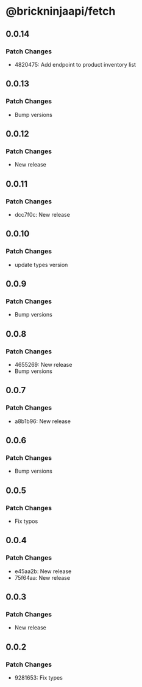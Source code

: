 # @brickninjaapi/fetch

## 0.0.14

### Patch Changes

- 4820475: Add endpoint to product inventory list

## 0.0.13

### Patch Changes

- Bump versions

## 0.0.12

### Patch Changes

- New release

## 0.0.11

### Patch Changes

- dcc7f0c: New release

## 0.0.10

### Patch Changes

- update types version

## 0.0.9

### Patch Changes

- Bump versions

## 0.0.8

### Patch Changes

- 4655269: New release
- Bump versions

## 0.0.7

### Patch Changes

- a8b1b96: New release

## 0.0.6

### Patch Changes

- Bump versions

## 0.0.5

### Patch Changes

- Fix typos

## 0.0.4

### Patch Changes

- e45aa2b: New release
- 75f64aa: New release

## 0.0.3

### Patch Changes

- New release

## 0.0.2

### Patch Changes

- 9281653: Fix types
